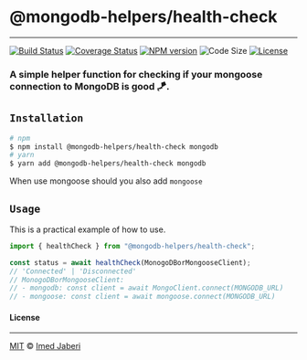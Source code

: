 # @mongodb-helpers/health-check

---

[![Build Status][travis-img]][travis-url]
[![Coverage Status][coverage-img]][coverage-url]
[![NPM version][npm-badge]][npm-url]
![Code Size][code-size-badge]
[![License][license-badge]][license-url]

<!-- ***************** -->

[travis-img]: https://travis-ci.com/mongodb-helpers/health-check.svg?branch=master
[travis-url]: https://travis-ci.com/mongodb-helpers/health-check
[coverage-img]: https://coveralls.io/repos/github/mongodb-helpers/health-check/badge.svg?branch=master
[coverage-url]: https://coveralls.io/github/mongodb-helpers/health-check?branch=master
[npm-badge]: https://img.shields.io/npm/v/@mongodb-helpers/health-check.svg?style=flat
[npm-url]: https://www.npmjs.com/package/@mongodb-helpers/health-check
[license-badge]: https://img.shields.io/badge/license-MIT-green.svg?style=flat
[license-url]: https://github.com/mongodb-helpers/health-check/blob/master/LICENSE
[code-size-badge]: https://img.shields.io/github/languages/code-size/mongodb-helpers/health-check
[pr-welcoming-badge]: https://img.shields.io/badge/PRs-welcome-brightgreen.svg?style=flat

<!-- ***************** -->

### A simple helper function for checking if your mongoose connection to MongoDB is good 🪁.

## `Installation`

```bash
# npm
$ npm install @mongodb-helpers/health-check mongodb
# yarn
$ yarn add @mongodb-helpers/health-check mongodb
```

When use mongoose should you also add `mongoose`

## `Usage`

This is a practical example of how to use.

```typescript
import { healthCheck } from "@mongodb-helpers/health-check";

const status = await healthCheck(MonogoDBorMongooseClient);
// 'Connected' | 'Disconnected'
// MonogoDBorMongooseClient:
// - mongodb: const client = await MongoClient.connect(MONGODB_URL)
// - mongoose: const client = await mongoose.connect(MONGODB_URL)
```

#### License

---

[MIT](LICENSE) &copy; [Imed Jaberi](https://github.com/3imed-jaberi)
